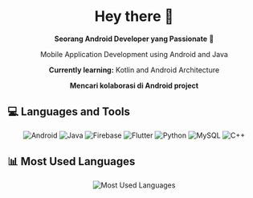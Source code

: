 <h1 align="center">Hey there 👋</h1>

<p align="center">
  <strong>Seorang Android Developer yang Passionate</strong> 📱
</p>

<p align="center">
  Mobile Application Development using Android and Java
</p>

<p align="center">
  <strong>Currently learning:</strong> Kotlin and Android Architecture
</p>

<p align="center">
  <strong>Mencari kolaborasi di Android project</strong>
</p>

## 💻 Languages and Tools

<p align="center">
  <img src="https://img.shields.io/badge/Android-3DDC84?style=for-the-badge&logo=android&logoColor=white" alt="Android"/>
  <img src="https://img.shields.io/badge/Java-007396?style=for-the-badge&logo=java&logoColor=white" alt="Java"/>
  <img src="https://img.shields.io/badge/Firebase-FFCA28?style=for-the-badge&logo=firebase&logoColor=black" alt="Firebase"/>
  <img src="https://img.shields.io/badge/Flutter-02569B?style=for-the-badge&logo=flutter&logoColor=white" alt="Flutter"/>
  <img src="https://img.shields.io/badge/Python-3776AB?style=for-the-badge&logo=python&logoColor=white" alt="Python"/>
  <img src="https://img.shields.io/badge/MySQL-4479A1?style=for-the-badge&logo=mysql&logoColor=white" alt="MySQL"/>
  <img src="https://img.shields.io/badge/C++-00599C?style=for-the-badge&logo=cplusplus&logoColor=white" alt="C++"/>
</p>

## 📊 Most Used Languages

<p align="center">
  <img src="https://github-readme-stats.vercel.app/api/top-langs/?username=Leshoraa&layout=compact&theme=tokyonight" alt="Most Used Languages"/>
</p>
